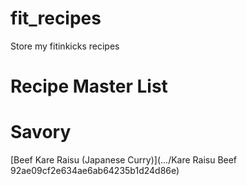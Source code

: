 # fit_recipes
Store my fitinkicks recipes

# Recipe Master List 

# Savory 
[Beef Kare Raisu (Japanese Curry)](.../Kare Raisu Beef 92ae09cf2e634ae6ab64235b1d24d86e)
